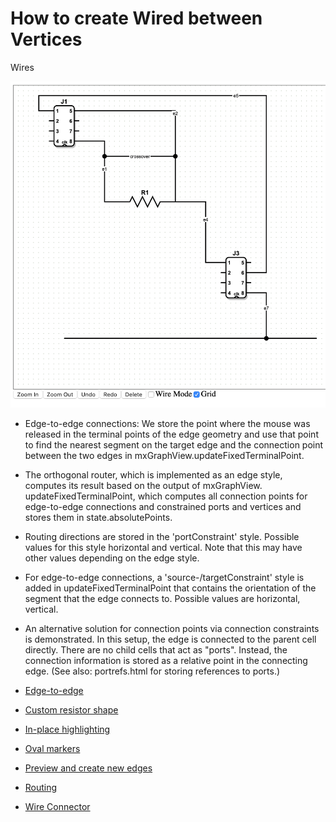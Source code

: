 # How to create Wired between Vertices

Wires

![Wires](../images/examples/wires.png "Wires")

- Edge-to-edge connections: We store the point where the mouse
was released in the terminal points of the edge geometry and
use that point to find the nearest segment on the target edge
and the connection point between the two edges in
mxGraphView.updateFixedTerminalPoint.

- The orthogonal router, which is implemented as an edge style,
computes its result based on the output of mxGraphView.
updateFixedTerminalPoint, which computes all connection points
for edge-to-edge connections and constrained ports and vertices
and stores them in state.absolutePoints. 

- Routing directions are stored in the 'portConstraint' style.
Possible values for this style horizontal and vertical. Note
that this may have other values depending on the edge style.

- For edge-to-edge connections, a 'source-/targetConstraint'
style is added in updateFixedTerminalPoint that contains the
orientation of the segment that the edge connects to. Possible
values are horizontal, vertical.

- An alternative solution for connection points via connection
constraints is demonstrated. In this setup, the edge is connected
to the parent cell directly. There are no child cells that act
as "ports". Instead, the connection information is stored as a
relative point in the connecting edge. (See also: portrefs.html
for storing references to ports.)

- [Edge-to-edge](./Wires/Edge-to-edge.md)
- [Custom resistor shape](./Wires/Custom-resistor-shape.md)
- [In-place highlighting](./Wires/In-place-highlighting.md)
- [Oval markers](./Wires/Oval-markers.md)
- [Preview and create new edges](./Wires/Preview-and-create-new-edges.md)
- [Routing](./Wires/Routing.md)
- [Wire Connector](./Wires/Wire-Connector.md)